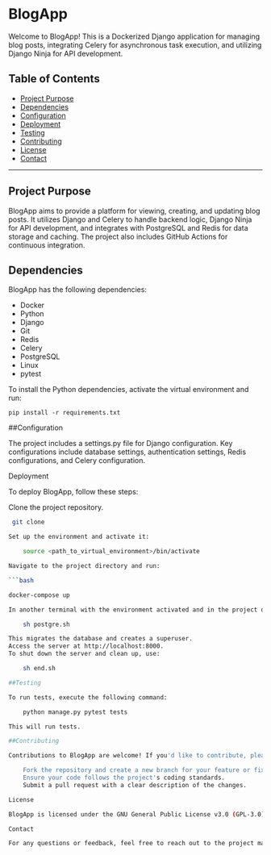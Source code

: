 # BlogApp

Welcome to BlogApp! This is a Dockerized Django application for managing blog posts, integrating Celery for asynchronous task execution, and utilizing Django Ninja for API development.

## Table of Contents
- [Project Purpose](#project-purpose)
- [Dependencies](#dependencies)
- [Configuration](#configuration)
- [Deployment](#deployment)
- [Testing](#testing)
- [Contributing](#contributing)
- [License](#license)
- [Contact](#contact)

---

## Project Purpose

BlogApp aims to provide a platform for viewing, creating, and updating blog posts. It utilizes Django and Celery to handle backend logic, Django Ninja for API development, and integrates with PostgreSQL and Redis for data storage and caching. The project also includes GitHub Actions for continuous integration.

## Dependencies

BlogApp has the following dependencies:
- Docker
- Python
- Django
- Git
- Redis
- Celery
- PostgreSQL
- Linux
- pytest

To install the Python dependencies, activate the virtual environment and run:

    pip install -r requirements.txt

##Configuration

The project includes a settings.py file for Django configuration. Key configurations include database settings, authentication settings, Redis configurations, and Celery configuration.

Deployment

To deploy BlogApp, follow these steps:

Clone the project repository.
```bash
 git clone 

Set up the environment and activate it:

    source <path_to_virtual_environment>/bin/activate

Navigate to the project directory and run:

```bash

docker-compose up

In another terminal with the environment activated and in the project directory, run:

    sh postgre.sh

This migrates the database and creates a superuser.
Access the server at http://localhost:8000.
To shut down the server and clean up, use:

    sh end.sh

##Testing

To run tests, execute the following command:

    python manage.py pytest tests

This will run tests.

##Contributing

Contributions to BlogApp are welcome! If you'd like to contribute, please follow these guidelines:

    Fork the repository and create a new branch for your feature or fix.
    Ensure your code follows the project's coding standards.
    Submit a pull request with a clear description of the changes.

License

BlogApp is licensed under the GNU General Public License v3.0 (GPL-3.0).

Contact

For any questions or feedback, feel free to reach out to the project maintainer(s) at arfa79lg@lg.com

